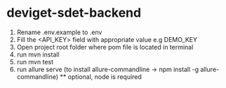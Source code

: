 # deviget-sdet-backend
1) Rename .env.example to .env
2) Fill the <API_KEY> field with appropriate value e.g DEMO_KEY
3) Open project root folder where pom file is located in terminal
4) run mvn install
5) run mvn test
6) run allure serve (to install allure-commandline -> npm install -g allure-commandline) ** optional, node is required
